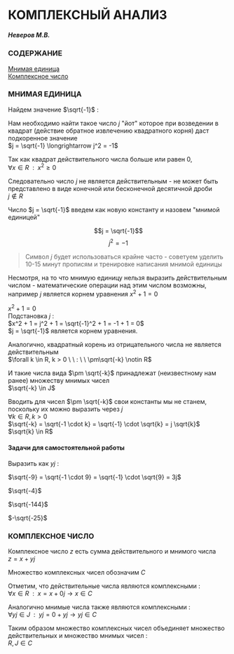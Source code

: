 # КОМПЛЕКСНЫЙ АНАЛИЗ
##### Неверов М.В.

### СОДЕРЖАНИЕ
[Мнимая единица](#МНИМАЯ-ЕДИНИЦА)\
[Комплексное число](#КОМПЛЕКСНОЕ-ЧИСЛО)

### МНИМАЯ ЕДИНИЦА
Найдем значение $\sqrt{-1}$ :

Нам необходимо найти такое число $j$ "йот" которое при возведении в квадрат (действие обратное извлечению квадратного корня) даст подкоренное значение\
$j = \sqrt{-1} \longrightarrow j^2 = -1$

Так как квадрат действительного числа больше или равен 0,\
$\forall x \in R \ \ : \ \ x^2 \ge 0$

Следовательно число $j$ не является действительным - не может быть представлено в виде конечной или бесконечной десятичной дроби\
$j \notin R$

Число $j = \sqrt{-1}$ введем как новую константу и назовем "мнимой единицей"

$$j = \sqrt{-1}$$
$$j^2 = -1$$

> Символ $j$ будет использоваться крайне часто - советуем уделить 10-15 минут прописям и тренировке написания мнимой единицы

Несмотря, на то что мнимую единицу нельзя выразить действительным числом - математические операции над этим числом возможны, например $j$ является корнем уравнения $x^2 + 1 = 0$

$x^2 + 1 = 0$\
Подстановка $j$ :\
$x^2 + 1 = j^2 + 1 = \sqrt{-1}^2 + 1 = -1 + 1 = 0$\
$j = \sqrt{-1}$ является корнем уравнения.

Аналогично, квадратный корень из отрицательного числа не является действительным\
$\forall k \in R, k > 0 \ \ : \ \ \pm\sqrt{-k} \notin R$

И такие числа вида $\pm \sqrt{-k}$ принадлежат (неизвестному нам ранее) множеству мнимых чисел\
$\sqrt{-k} \in J$

Вводить для чисел $\pm \sqrt{-k}$ свои константы мы не станем, поскольку их можно выразить через $j$\
$\forall k \in R, k > 0$\
$\sqrt{-k} = \sqrt{-1 \cdot k} = \sqrt{-1} \cdot \sqrt{k} = j \sqrt{k}$\
$\sqrt{k} \in R$

#### Задачи для самостоятельной работы
Выразить как $yj$ :

$\sqrt{-9} = \sqrt{-1 \cdot 9} = \sqrt{-1} \cdot \sqrt{9} = 3j$

$\sqrt{-4}$

$\sqrt{-144}$

$-\sqrt{-25}$

### КОМПЛЕКСНОЕ ЧИСЛО

Комплексное число $z$ есть сумма действительного и мнимого числа\
$z = x + yj$

Множество комплексных чисел обозначим $C$

Отметим, что действительные числа являются комплексными :\
$\forall x \in R \ \ : \ \ x = x + 0j \longrightarrow x \in C$

Аналогично мнимые числа также являются комплексными :\
$\forall yj \in J \ \ : \ \ yj = 0 + yj \longrightarrow yj \in C$

Таким образом множество комплексных чисел объединяет множество действительных и множество мнимых чисел :\
$R,J \in C$